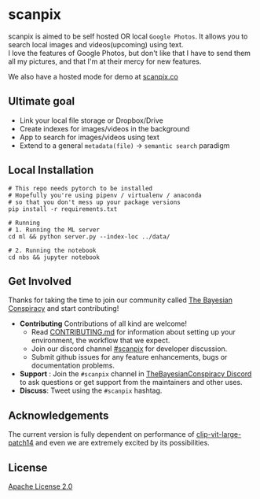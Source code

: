 # scanpix

scanpix is aimed to be self hosted OR local `Google Photos`. It allows you to search local images and videos(upcoming) using text.  
I love the features of Google Photos, but don't like that I have to send them all my pictures, and that I'm at their mercy for new features.

We also have a hosted mode for demo at [scanpix.co](https://scanpix.co)

## Ultimate goal
- Link your local file storage or Dropbox/Drive 
- Create indexes for images/videos in the background
- App to search for images/videos using text
- Extend to a general `metadata(file)` -> `semantic search` paradigm


## Local Installation
```
# This repo needs pytorch to be installed
# Hopefully you're using pipenv / virtualenv / anaconda
# so that you don't mess up your package versions
pip install -r requirements.txt

# Running
# 1. Running the ML server
cd ml && python server.py --index-loc ../data/

# 2. Running the notebook
cd nbs && jupyter notebook
```

Get Involved
--- 
Thanks for taking the time to join our community called [The Bayesian Conspiracy](https://github.com/thebayesianconspiracy) and start contributing!

- __Contributing__ Contributions of all kind are welcome!
  - Read [CONTRIBUTING.md](CONTRIBUTING.md) for information about setting up your environment, the workflow that we expect.
  - Join our discord channel [#scanpix](https://discord.gg/RD5RYvNw) for developer discussion.
  - Submit github issues for any feature enhancements, bugs or documentation problems. 
- __Support__ : Join the `#scanpix` channel in [TheBayesianConspiracy Discord](https://discord.gg/RD5RYvNw) to ask questions or get support from the maintainers and other uses.
- __Discuss__: Tweet using the `#scanpix` hashtag.


Acknowledgements
---
The current version is fully dependent on performance of [clip-vit-large-patch14](https://huggingface.co/openai/clip-vit-large-patch14) and even we are extremely excited by its possibilities.





License
---
[Apache License 2.0](LICENSE)




